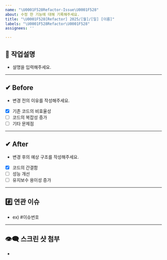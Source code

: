 ```yaml
---
name: "\U0001F528Refactor-Issue\U0001F528"
about: 수정 한 기능에 대해 기록해주세요.
title: "\U0001F528[Refactor] 2025/[월]/[일] [이름]"
labels: "\U0001F528Refactor\U0001F528"
assignees: ''

---
```


## 🔨 작업설명
- 설명을 입력해주세요.

---

## ✔  Before
- 변경 전의 이유를 작성해주세요.
- [x] 기존 코드의 비효율성
- [ ] 코드의 복잡성 증가
- [ ] 기타 문제점

---

## ✔  After
- 변경 후의 예상 구조를 작성해주세요.
- [x] 코드의 간결함
- [ ] 성능 개선
- [ ] 유지보수 용이성 증가

---

## #️⃣ 연관 이슈 
- ex) #이슈번호 

---

## 👁‍🗨 스크린 샷 첨부
-
